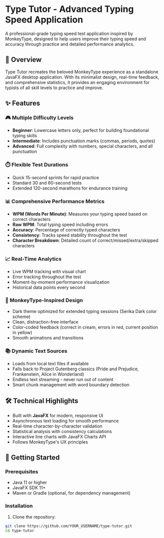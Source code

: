 # Type Tutor - Advanced Typing Speed Application

A professional-grade typing speed test application inspired by MonkeyType, designed to help users improve their typing speed and accuracy through practice and detailed performance analytics.

## 🎯 Overview

Type Tutor recreates the beloved MonkeyType experience as a standalone JavaFX desktop application. With its minimalist design, real-time feedback, and comprehensive statistics, it provides an engaging environment for typists of all skill levels to practice and improve.

## ✨ Features

### 🎮 Multiple Difficulty Levels
- **Beginner**: Lowercase letters only, perfect for building foundational typing skills
- **Intermediate**: Includes punctuation marks (commas, periods, quotes)
- **Advanced**: Full complexity with numbers, special characters, and all punctuation

### ⏱️ Flexible Test Durations
- Quick 15-second sprints for rapid practice
- Standard 30 and 60-second tests
- Extended 120-second marathons for endurance training

### 📊 Comprehensive Performance Metrics
- **WPM (Words Per Minute)**: Measures your typing speed based on correct characters
- **Raw WPM**: Total typing speed including errors
- **Accuracy**: Percentage of correctly typed characters
- **Consistency**: Tracks speed stability throughout the test
- **Character Breakdown**: Detailed count of correct/missed/extra/skipped characters

### 📈 Real-Time Analytics
- Live WPM tracking with visual chart
- Error tracking throughout the test
- Moment-by-moment performance visualization
- Historical data points every second

### 🎨 MonkeyType-Inspired Design
- Dark theme optimized for extended typing sessions (Serika Dark color scheme)
- Clean, distraction-free interface
- Color-coded feedback (correct in cream, errors in red, current position in yellow)
- Smooth animations and transitions

### 📚 Dynamic Text Sources
- Loads from local text files if available
- Falls back to Project Gutenberg classics (Pride and Prejudice, Frankenstein, Alice in Wonderland)
- Endless text streaming - never run out of content
- Smart chunk management with word boundary detection

## 🛠️ Technical Highlights

- Built with **JavaFX** for modern, responsive UI
- Asynchronous text loading for smooth performance
- Real-time character-by-character validation
- Statistical analysis with consistency calculations
- Interactive line charts with JavaFX Charts API
- Follows MonkeyType's UX principles

## 🚀 Getting Started

### Prerequisites
- Java 11 or higher
- JavaFX SDK 11+
- Maven or Gradle (optional, for dependency management)

### Installation

1. Clone the repository:
```bash
git clone https://github.com/YOUR_USERNAME/type-tutor.git
cd type-tutor
